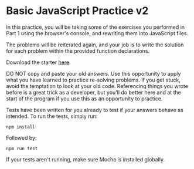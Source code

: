 # Basic JavaScript Practice v2

In this practice, you will be taking some of the exercises you performed in Part
1 using the browser's console, and rewriting them into JavaScript files.

The problems will be reiterated again, and your job is to write the solution
for each problem within the provided function declarations.

Download the starter [here][starter].

DO NOT copy and paste your old answers.  Use this opportunity to apply
what you have learned to practice re-solving problems.  If you get stuck,
avoid the temptation to look at your old code.  Referencing things you
wrote before is a great trick as a developer, but you'll do better here and
at the start of the program if you use this as an opportunity to practice.

Tests have been written for you already to test if your answers behave as
intended. To run the tests, simply run:

```shell
npm install
```

Followed by:

```shell
npm run test
```

If your tests aren't running, make sure Mocha is installed globally.

[starter]: https://github.com/appacademy/practice-for-week-PREP-js-repeat-local

